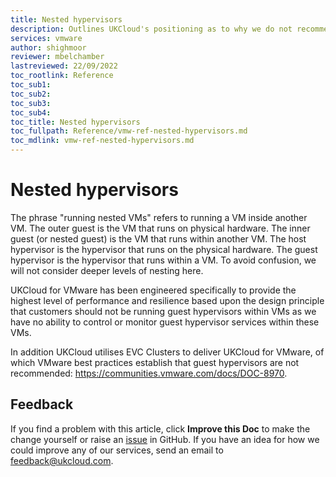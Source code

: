 ```yaml
---
title: Nested hypervisors
description: Outlines UKCloud's positioning as to why we do not recommend or support the use of nested hypervisors on UKCloud for VMware
services: vmware
author: shighmoor
reviewer: mbelchamber
lastreviewed: 22/09/2022
toc_rootlink: Reference
toc_sub1: 
toc_sub2:
toc_sub3:
toc_sub4:
toc_title: Nested hypervisors
toc_fullpath: Reference/vmw-ref-nested-hypervisors.md
toc_mdlink: vmw-ref-nested-hypervisors.md
---
```


# Nested hypervisors

The phrase "running nested VMs" refers to running a VM inside another VM. The outer guest is the VM that runs on physical hardware. The inner guest (or nested guest) is the VM that runs within another VM. The host hypervisor is the hypervisor that runs on the physical hardware. The guest hypervisor is the hypervisor that runs within a VM. To avoid confusion, we will not consider deeper levels of nesting here.

UKCloud for VMware has been engineered specifically to provide the highest level of performance and resilience based upon the design principle that customers should not be running guest hypervisors within VMs as we have no ability to control or monitor guest hypervisor services within these VMs.

In addition UKCloud utilises EVC Clusters to deliver UKCloud for VMware, of which VMware best practices establish that guest hypervisors are not recommended: <https://communities.vmware.com/docs/DOC-8970>.

## Feedback

If you find a problem with this article, click **Improve this Doc** to make the change yourself or raise an [issue](https://github.com/UKCloud/documentation/issues) in GitHub. If you have an idea for how we could improve any of our services, send an email to <feedback@ukcloud.com>.
